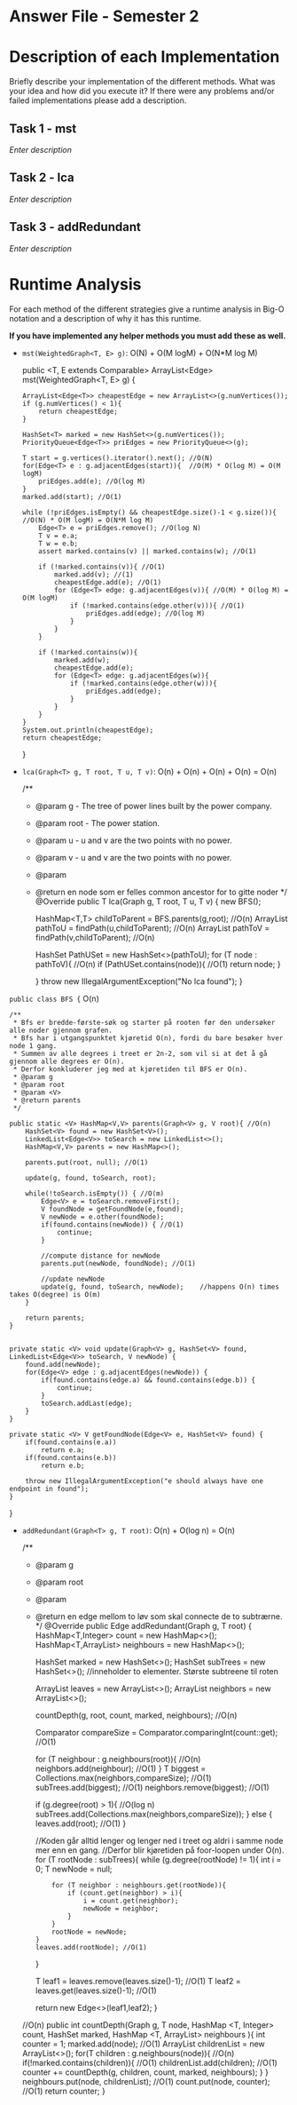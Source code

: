 # Answer File - Semester 2
# Description of each Implementation
Briefly describe your implementation of the different methods. What was your idea and how did you execute it? If there were any problems and/or failed implementations please add a description.

## Task 1 - mst
*Enter description*

## Task 2 - lca
*Enter description*

## Task 3 - addRedundant
*Enter description*


# Runtime Analysis
For each method of the different strategies give a runtime analysis in Big-O notation and a description of why it has this runtime.

**If you have implemented any helper methods you must add these as well.**

* ``mst(WeightedGraph<T, E> g)``: O(N) + O(M logM) + O(N*M log M)

  public <T, E extends Comparable<E>> ArrayList<Edge<T>> mst(WeightedGraph<T, E> g) { 

      ArrayList<Edge<T>> cheapestEdge = new ArrayList<>(g.numVertices());
      if (g.numVertices() < 1){
          return cheapestEdge;
      }

      HashSet<T> marked = new HashSet<>(g.numVertices());
      PriorityQueue<Edge<T>> priEdges = new PriorityQueue<>(g);

      T start = g.vertices().iterator().next(); //O(N)
      for(Edge<T> e : g.adjacentEdges(start)){  //O(M) * O(log M) = O(M logM)
          priEdges.add(e); //O(log M)
      }
      marked.add(start); //O(1)

      while (!priEdges.isEmpty() && cheapestEdge.size()-1 < g.size()){ //O(N) * O(M logM) = O(N*M log M)
          Edge<T> e = priEdges.remove(); //O(log N)
          T v = e.a;
          T w = e.b;
          assert marked.contains(v) || marked.contains(w); //O(1)

          if (!marked.contains(v)){ //O(1)
              marked.add(v); //(1)
              cheapestEdge.add(e); //O(1)
              for (Edge<T> edge: g.adjacentEdges(v)){ //O(M) * O(log M) = O(M logM)
                  if (!marked.contains(edge.other(v))){ //O(1)
                      priEdges.add(edge); //O(log M)
                  }
              }
          }

          if (!marked.contains(w)){
              marked.add(w);
              cheapestEdge.add(e);
              for (Edge<T> edge: g.adjacentEdges(w)){
                  if (!marked.contains(edge.other(w))){
                      priEdges.add(edge);
                  }
              }
          }
      }
      System.out.println(cheapestEdge);
      return cheapestEdge;
  }


* ``lca(Graph<T> g, T root, T u, T v)``: O(n) + O(n) + O(n) + O(n) = O(n)

  /**
  * @param g - The tree of power lines built by the power company.
  * @param root - The power station.
  * @param u - u and v are the two points with no power.
  * @param v - u and v are the two points with no power.
  * @param <T>
  * @return en node som er felles common ancestor for to gitte noder
    */
    @Override
    public <T> T lca(Graph<T> g, T root, T u, T v) {
    new BFS();

    HashMap<T,T> childToParent = BFS.parents(g,root); //O(n)
    ArrayList<T> pathToU = findPath(u,childToParent); //O(n)
    ArrayList<T> pathToV = findPath(v,childToParent); //O(n)

    HashSet<T> PathUSet = new HashSet<>(pathToU);
    for (T node : pathToV){ //O(n)
    if (PathUSet.contains(node)){ //O(1)
    return node;
    }

    }
    throw new IllegalArgumentException("No lca found");
    }



	


``public class BFS {`` O(n)

    /**
     * Bfs er bredde-første-søk og starter på rooten før den undersøker alle noder gjennom grafen.
     * Bfs har i utgangspunktet kjøretid O(n), fordi du bare besøker hver node 1 gang.
     * Summen av alle degrees i treet er 2n-2, som vil si at det å gå gjennom alle degrees er O(n).
     * Derfor konkluderer jeg med at kjøretiden til BFS er O(n).
     * @param g
     * @param root
     * @param <V>
     * @return parents
     */

    public static <V> HashMap<V,V> parents(Graph<V> g, V root){ //O(n)
        HashSet<V> found = new HashSet<V>();
        LinkedList<Edge<V>> toSearch = new LinkedList<>();
        HashMap<V,V> parents = new HashMap<>();

        parents.put(root, null); //O(1)

        update(g, found, toSearch, root);

        while(!toSearch.isEmpty()) { //O(m)
            Edge<V> e = toSearch.removeFirst();
            V foundNode = getFoundNode(e,found);
            V newNode = e.other(foundNode);
            if(found.contains(newNode)) { //O(1)
                continue;
            }

            //compute distance for newNode
            parents.put(newNode, foundNode); //O(1)

            //update newNode
            update(g, found, toSearch, newNode);  	//happens O(n) times takes O(degree) is O(m)
        }

        return parents;
    }


    private static <V> void update(Graph<V> g, HashSet<V> found, LinkedList<Edge<V>> toSearch, V newNode) {
        found.add(newNode);
        for(Edge<V> edge : g.adjacentEdges(newNode)) {
            if(found.contains(edge.a) && found.contains(edge.b)) {
                continue;
            }
            toSearch.addLast(edge);
        }
    }

    private static <V> V getFoundNode(Edge<V> e, HashSet<V> found) {
        if(found.contains(e.a))
            return e.a;
        if(found.contains(e.b))
            return e.b;

        throw new IllegalArgumentException("e should always have one endpoint in found");
    }


}


    
* ``addRedundant(Graph<T> g, T root)``: O(n) + O(log n) = O(n)

  /**
  * @param g
  * @param root
  * @param <T>
  * @return en edge mellom to løv som skal connecte de to subtrærne.
    */
    @Override
    public <T> Edge<T> addRedundant(Graph<T> g, T root) { 
    HashMap<T,Integer> count = new HashMap<>();
    HashMap<T,ArrayList<T>> neighbours = new HashMap<>();

    HashSet<T> marked = new HashSet<>();
    HashSet<T> subTrees = new HashSet<>(); //inneholder to elementer. Største subtreene til roten

    ArrayList<T> leaves = new ArrayList<>();
    ArrayList<T> neighbors = new ArrayList<>();

    countDepth(g, root, count, marked, neighbours); //O(n)

    Comparator<T> compareSize = Comparator.comparingInt(count::get); //O(1)

    for (T neighbour : g.neighbours(root)){ //O(n)
    neighbors.add(neighbour); //O(1)
    }
    T biggest = Collections.max(neighbors,compareSize); //O(1)
    subTrees.add(biggest); //O(1)
    neighbors.remove(biggest); //O(1)

    if (g.degree(root) > 1){ //O(log n)
    subTrees.add(Collections.max(neighbors,compareSize));
    } else {
    leaves.add(root); //O(1)
    }

    //Koden går alltid lenger og lenger ned i treet og aldri i samme node mer enn en gang.
    //Derfor blir kjøretiden på foor-loopen under O(n).
    for (T rootNode : subTrees){
    while (g.degree(rootNode) != 1){
    int i = 0;
    T newNode = null;

    		for (T neighbor : neighbours.get(rootNode)){
    			if (count.get(neighbor) > i){
    				i = count.get(neighbor);
    				newNode = neighbor;
    			}
    		}
    		rootNode = newNode;
    	}
    	leaves.add(rootNode); //O(1)
    }

    T leaf1 = leaves.remove(leaves.size()-1); //O(1)
    T leaf2 = leaves.get(leaves.size()-1); //O(1)

    return new Edge<>(leaf1,leaf2);
    }

  //O(n)
  public <T> int countDepth(Graph<T> g, T node, HashMap <T, Integer> count, HashSet <T> marked, HashMap <T, ArrayList<T>> neighbours ){
  int counter = 1;
  marked.add(node); //O(1)
  ArrayList<T> childrenList = new ArrayList<>();
  for(T children : g.neighbours(node)){ //O(n)
  if(!marked.contains(children)){ //O(1)
  childrenList.add(children); //O(1)
  counter += countDepth(g, children, count, marked, neighbours);
  }
  }
  neighbours.put(node, childrenList); //O(1)
  count.put(node, counter); //O(1)
  return counter;
  }
   
     
   

